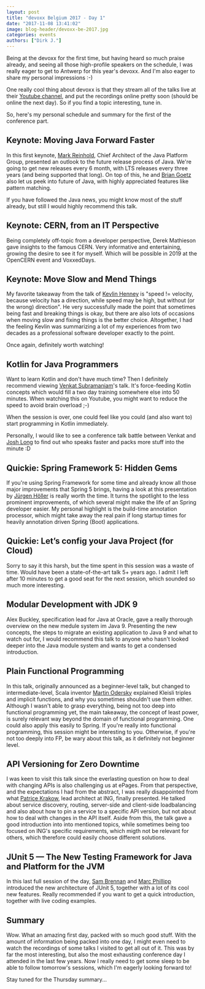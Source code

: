 ```yaml
---
layout: post
title: "devoxx Belgium 2017 - Day 1"
date: "2017-11-08 13:41:02"
image: blog-header/devoxx-be-2017.jpg
categories: events 
authors: ["Dirk J."]
---
```


Being at the devoxx for the first time, but having heard so much praise already, and seeing all those high-profile 
speakers on the schedule, I was really eager to get to Antwerp for this year's devoxx.
And I'm also eager to share my personal impressions :-)

One really cool thing about devoxx is that they stream all of the talks live at their 
[Youtube channel](https://www.youtube.com/channel/UCCBVCTuk6uJrN3iFV_3vurg), and put the recordings online pretty soon 
(should be online the next day).
So if you find a topic interesting, tune in.

So, here's my personal schedule and summary for the first of the conference part.

## Keynote: Moving Java Forward Faster

In this first keynote, [Mark Reinhold](https://twitter.com/mreinhold), Chief Architect of the Java Platform Group, 
presented an outlook to the future release process of Java. 
We're going to get new releases every 6 month, with LTS releases every three years (and being supported that long).
On top of this, he and [Brian Goetz](https://twitter.com/BrianGoetz) also let us peek into future of Java, with
highly appreciated features like pattern matching.

If you have followed the Java news, you might know most of the stuff already, but still I would highly recommend this
talk.

## Keynote: CERN, from an IT Perspective

Being completely off-topic from a developer perspective, Derek Mathieson gave insights to the famous CERN.
Very  informative and entertaining, growing the desire to see it for myself.
Which will be possible in 2019 at the OpenCERN event and VoxxedDays.

## Keynote: Move Slow and Mend Things

My favorite takeaway from the talk of [Kevlin Henney](https://twitter.com/KevlinHenney) is "speed != velocity, because 
velocity has a direction, while speed may be high, but without (or the wrong) direction".
He very successfully made the point that sometimes being fast and breaking things is okay, but there are also lots of
occasions when moving slow and fixing things is the better choice.
Altogether, I had the feeling Kevlin was summarizing a lot of my experiences from two decades as a professional software
developer exactly to the point.

Once again, definitely worth watching!  

## Kotlin for Java Programmers

Want to learn Kotlin and don't have much time?
Then I definitely recommend viewing [Venkat Subramaniam](@venkat_s)'s talk.
It's force-feeding Kotlin concepts which would fill a two day training somewhere else into 50 minutes.
When watching this on Youtube, you might want to reduce the speed to avoid brain overload ;-)

When the session is over, one could feel like you could (and also want to) start programming in Kotlin immediately.

Personally, I would like to see a conference talk battle between Venkat and [Josh Long](https://twitter.com/starbuxman)
to find out who speaks faster and packs more stuff into the minute :D

## Quickie: Spring Framework 5: Hidden Gems

If you're using Spring Framework for some time and already know all those major improvements that Spring 5 brings, 
having a look at this presentation by [Jürgen Höller](@springjuergen) is really worth the time.
It turns the spotlight to the less prominent improvements, of which several might make the life of an Spring developer
easier.
My personal highlight is the build-time annotation processor, which might take away the real pain if long startup times
for heavily annotation driven Spring (Boot) applications.

## Quickie: Let’s config your Java Project (for Cloud)

Sorry to say it this harsh, but the time spent in this session was a waste of time.
Would have been a state-of-the-art talk 5+ years ago.
I admit I left after 10 minutes to get a good seat for the next session, which sounded so much more interesting.

## Modular Development with JDK 9

Alex Buckley, specification lead for Java at Oracle, gave a really thorough overview on the new medule system im Java 9.
Presenting the new concepts, the steps to migrate an existing application to Java 9 and what to watch out for, I would
recommend this talk to anyone who hasn't looked deeper into the Java module system and wants to get a condensed 
introduction.

## Plain Functional Programming

In this talk, originally announced as a beginner-level talk, but  changed to intermediate-level, Scala inventor 
[Martin Odersky]() explained Kleisli triples and implicit functions, and why you sometimes shouldn't use them either.
Although I wasn't able to grasp everything, being not too deep into functional programming yet, the main takeaway, 
the concept of least power, is surely relevant way beyond the domain of functional programming. 
One could also apply this easily to Spring.
If you're really into functional programming, this session might be interesting to you.
Otherwise, if you're not too deeply into FP, be wary about this talk, as it definitely not beginner level.   

## API Versioning for Zero Downtime

I was keen to visit this talk since the everlasting question on how to deal with changing APIs is also challenging us
at ePages. From that perspective, and the expectations I had from the abstract, I was really disappointed from what
[Patrice Krakow](https://twitter.com/patricekrakow), lead architect at ING, finally presented.
He talked about service discovery, routing, server-side and client-side loadbalancing and also about how to pin a
service to a specific API version, but not about how to deal with changes in the API itself.
Aside from this, the talk gave a good introduction into into mentioned topics, while sometimes being too focused on
ING's specific requirements, which migth not be relevant for others, which therefore could easily choose different
solutions.

## JUnit 5 — The New Testing Framework for Java and Platform for the JVM

In this last full session of the day, [Sam Brennan](https://twitter.com/sam_brannen) and
[Marc Phillipp](https://twitter.com/marcphilipp) introduced the new architecture of JUnit 5, together with a lot of 
its cool new features.
Really recommended if you want to get a quick introduction, together with live coding examples.

## Summary

Wow.
What an amazing first day, packed with so much good stuff.
With the amount of information being packed into one day, I might even need to watch the recordings of some talks
I visited to get all out of it. This was by far the most interesting, but also the most exhausting conference day
I attended in the last few years. Now I really need to get some sleep to be able to follow tomorrow's sessions,
which I'm eagerly looking forward to!

Stay tuned for the Thursday summary...